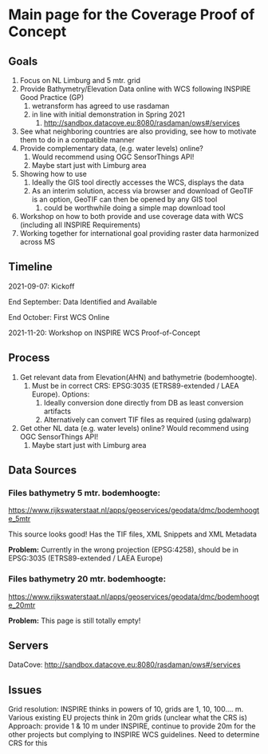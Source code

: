 # Main page for the Coverage Proof of Concept

## Goals
1. Focus on NL Limburg and 5 mtr. grid
1. Provide Bathymetry/Elevation Data online with WCS following INSPIRE Good Practice (GP)
   1. wetransform has agreed to use rasdaman 
   2. in line with initial demonstration in Spring 2021
      1. http://sandbox.datacove.eu:8080/rasdaman/ows#/services
1. See what neighboring countries are also providing, see how to motivate them to do in a compatible manner
1. Provide complementary data, (e.g. water levels) online? 
   1. Would recommend using OGC SensorThings API!
   1. Maybe start just with Limburg area
1. Showing how to use
   1. Ideally the GIS tool directly accesses the WCS, displays the data
   1. As an interim solution, access via browser and download of GeoTIF is an option, GeoTIF can then be opened by any GIS tool
      1. could be worthwhile doing a simple map download tool
1. Workshop on how to both provide and use coverage data with WCS (including all INSPIRE Requirements)
1. Working together for international goal providing raster data harmonized across MS

## Timeline

2021-09-07: Kickoff

End September: Data Identified and Available 

End October: First WCS Online

2021-11-20: Workshop on INSPIRE WCS Proof-of-Concept

## Process

1. Get relevant data from Elevation(AHN) and bathymetrie (bodemhoogte).
   1. Must be in correct CRS: EPSG:3035 (ETRS89-extended / LAEA Europe). Options:
      1. Ideally conversion done directly from DB as least conversion artifacts
      2. Alternatively can convert TIF files as required (using gdalwarp)
3. Get other NL data (e.g. water levels) online? Would recommend using OGC SensorThings API!
   1. Maybe start just with Limburg area


## Data Sources

### Files bathymetry 5 mtr. bodemhoogte:
https://www.rijkswaterstaat.nl/apps/geoservices/geodata/dmc/bodemhoogte_5mtr

This source looks good! Has the TIF files, XML Snippets and XML Metadata 

**Problem:** Currently in the wrong projection (EPSG:4258), should be in EPSG:3035 (ETRS89-extended / LAEA Europe)

### Files bathymetry 20 mtr. bodemhoogte:
https://www.rijkswaterstaat.nl/apps/geoservices/geodata/dmc/bodemhoogte_20mtr

**Problem:** This page is still totally empty!


## Servers

DataCove: http://sandbox.datacove.eu:8080/rasdaman/ows#/services

## Issues

Grid resolution: INSPIRE thinks in powers of 10, grids are 1, 10, 100.... m. Various existing EU projects think in 20m grids (unclear what the CRS is)
Approach: provide 1 & 10 m under INSPIRE, continue to provide 20m for the other projects but complying to INSPIRE WCS guidelines. Need to determine CRS for this

